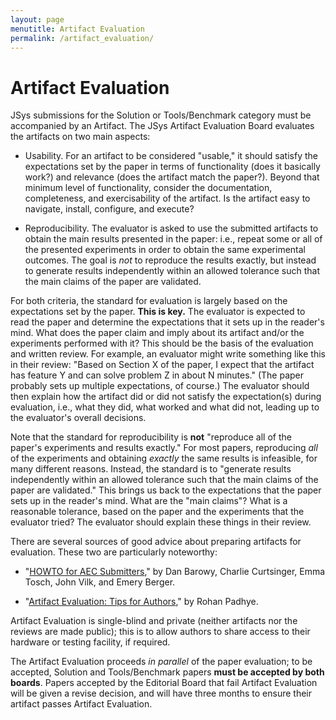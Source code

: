 ```yaml
---
layout: page
menutitle: Artifact Evaluation
permalink: /artifact_evaluation/
---
```


# Artifact Evaluation

JSys submissions for the Solution or Tools/Benchmark category must be accompanied by an Artifact. The JSys Artifact Evaluation Board evaluates the artifacts on two main aspects:

- Usability.  For an artifact to be considered "usable," it should
  satisfy the expectations set by the paper in terms of functionality
  (does it basically work?) and relevance (does the artifact match the
  paper?).  Beyond that minimum level of functionality, consider the
  documentation, completeness, and exercisability of the artifact.  Is
  the artifact easy to navigate, install, configure, and execute?

- Reproducibility.  The evaluator is asked to use the submitted
  artifacts to obtain the main results presented in the paper: i.e.,
  repeat some or all of the presented experiments in order to obtain
  the same experimental outcomes.  The goal is *not* to reproduce the
  results exactly, but instead to generate results independently
  within an allowed tolerance such that the main claims of the paper
  are validated.

For both criteria, the standard for evaluation is largely based on the
expectations set by the paper. **This is key.** The evaluator is expected
to read the paper and determine the expectations that it sets up in the
reader's mind.  What does the paper claim and imply about its artifact
and/or the experiments performed with it?  This should be the basis of
the evaluation and written review.  For example, an evaluator might
write something like this in their review: "Based on Section X of the
paper, I expect that the artifact has feature Y and can solve problem Z
in about N minutes."  (The paper probably sets up multiple expectations,
of course.)  The evaluator should then explain how the artifact did or
did not satisfy the expectation(s) during evaluation, i.e., what they
did, what worked and what did not, leading up to the evaluator's overall
decisions.

Note that the standard for reproducibility is **not** "reproduce all of
the paper's experiments and results exactly."  For most papers,
reproducing *all* of the experiments and obtaining *exactly* the same
results is infeasible, for many different reasons.  Instead, the
standard is to "generate results independently within an allowed
tolerance such that the main claims of the paper are validated."  This
brings us back to the expectations that the paper sets up in the
reader's mind.  What are the "main claims"?  What is a reasonable
tolerance, based on the paper and the experiments that the evaluator
tried?  The evaluator should explain these things in their review.

There are several sources of good advice about preparing artifacts for
evaluation.  These two are particularly noteworthy:

- "[HOWTO for AEC Submitters](https://docs.google.com/document/d/1pqzPtLVIvwLwJsZwCb2r7yzWMaifudHe1Xvn42T4CcA)," by Dan Barowy, Charlie Curtsinger, Emma
    Tosch, John Vilk, and Emery Berger.

- "[Artifact Evaluation: Tips for Authors](https://blog.padhye.org/Artifact-Evaluation-Tips-for-Authors/)," by Rohan Padhye.


Artifact Evaluation is single-blind and private (neither artifacts nor the reviews are made public); this is to allow authors to share access to their hardware or testing facility, if required.

The Artifact Evaluation proceeds _in parallel_ of the paper evaluation; to be accepted, Solution and Tools/Benchmark papers **must be accepted by both boards**. Papers accepted by the Editorial Board that fail Artifact Evaluation will be given a revise decision, and will have three months to ensure their artifact passes Artifact Evaluation.